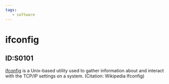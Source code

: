 ```yaml
---
tags:
   - software
---
```

# ifconfig
## ID:S0101
[ifconfig](/mitre/software/S0101) is a Unix-based utility used to gather information about and interact with the TCP/IP settings on a system. (Citation: Wikipedia Ifconfig)
